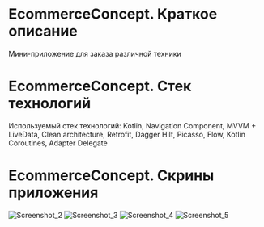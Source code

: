 # EcommerceConcept. Краткое описание
Мини-приложение для заказа различной техники
# EcommerceConcept. Стек технологий
Используемый стек технологий: Kotlin, Navigation Component, MVVM + LiveData, Clean architecture, Retrofit, Dagger Hilt, Picasso, Flow, Kotlin Coroutines, Adapter Delegate
# EcommerceConcept. Скрины приложения
![Screenshot_2](https://user-images.githubusercontent.com/94142972/212737314-453472b3-f66d-49c1-833d-cf42e8b9504a.png)
![Screenshot_3](https://user-images.githubusercontent.com/94142972/212737326-f50546c5-a2fc-4127-9d11-4b0cfea635df.png)
![Screenshot_4](https://user-images.githubusercontent.com/94142972/212737336-00b674b9-2eba-4e32-ac5c-175ea63b570d.png)
![Screenshot_5](https://user-images.githubusercontent.com/94142972/212737354-d44bccfa-3050-47e0-8589-9651078bf975.png)
